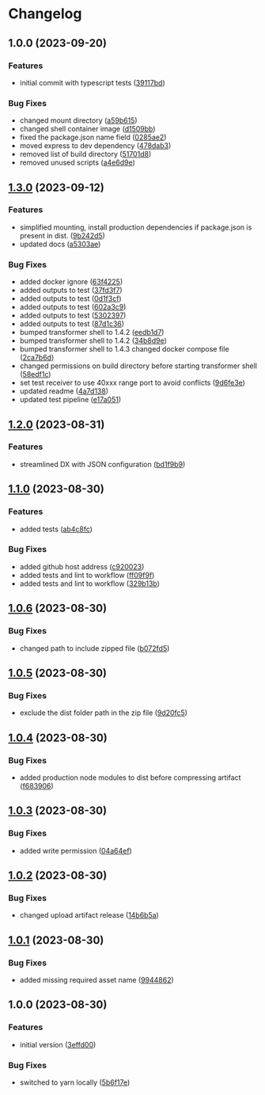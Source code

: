 # Changelog

## 1.0.0 (2023-09-20)


### Features

* initial commit with typescript tests ([39117bd](https://github.com/flowcore-io/python-transformer-example/commit/39117bd355afa28b168cb66aea74bc385daf4971))


### Bug Fixes

* changed mount directory ([a59b615](https://github.com/flowcore-io/python-transformer-example/commit/a59b615f359753f1eadf3471a849fb7d810eac2e))
* changed shell container image ([d1509bb](https://github.com/flowcore-io/python-transformer-example/commit/d1509bbcd73d160be140366ed3bbb46d570f19b8))
* fixed the package.json name field ([0285ae2](https://github.com/flowcore-io/python-transformer-example/commit/0285ae26920bb64434aa94ca802a50b0fb1de13c))
* moved express to dev dependency ([478dab3](https://github.com/flowcore-io/python-transformer-example/commit/478dab30221537bb1ec6a905f20abfc1d925ee1a))
* removed list of build directory ([51701d8](https://github.com/flowcore-io/python-transformer-example/commit/51701d8f5d416970f545e0e1550723d57a464901))
* removed unused scripts ([a4e6d9e](https://github.com/flowcore-io/python-transformer-example/commit/a4e6d9e264c243882ef0f3b853f0e7c9d52ff567))

## [1.3.0](https://github.com/flowcore-io/nodejs-typescript-transformer-example/compare/v1.2.0...v1.3.0) (2023-09-12)


### Features

* simplified mounting, install production dependencies if package.json is present in dist. ([9b242d5](https://github.com/flowcore-io/nodejs-typescript-transformer-example/commit/9b242d536aa24ff5eedb00737cf70e1a52bdf384))
* updated docs ([a5303ae](https://github.com/flowcore-io/nodejs-typescript-transformer-example/commit/a5303aecabf3b68610b739445e846c0f0e211894))


### Bug Fixes

* added docker ignore ([63f4225](https://github.com/flowcore-io/nodejs-typescript-transformer-example/commit/63f4225e98347906fc93341234e9a3b2e8352bbf))
* added outputs to test ([37fd3f7](https://github.com/flowcore-io/nodejs-typescript-transformer-example/commit/37fd3f743a5625ddc465a8b670bd3cb898d8e9be))
* added outputs to test ([0d1f3cf](https://github.com/flowcore-io/nodejs-typescript-transformer-example/commit/0d1f3cfdbf1dec01fbba5ca659e84612628eb760))
* added outputs to test ([602a3c9](https://github.com/flowcore-io/nodejs-typescript-transformer-example/commit/602a3c936923c35d9511ff5cdaa001a2ee3e66cf))
* added outputs to test ([5302397](https://github.com/flowcore-io/nodejs-typescript-transformer-example/commit/53023970fa74c9c0e88af5df09a0bf86c41134ec))
* added outputs to test ([87d1c36](https://github.com/flowcore-io/nodejs-typescript-transformer-example/commit/87d1c364f0a68a9b2339e3e21d887e5b9e5a4cf7))
* bumped transformer shell to 1.4.2 ([eedb1d7](https://github.com/flowcore-io/nodejs-typescript-transformer-example/commit/eedb1d7f8b4d4e1f746ab83c302c1951670e9d45))
* bumped transformer shell to 1.4.2 ([34b8d9e](https://github.com/flowcore-io/nodejs-typescript-transformer-example/commit/34b8d9e1ce3a58ed75b38f6269ba3f5598575b74))
* bumped transformer shell to 1.4.3 changed docker compose file ([2ca7b6d](https://github.com/flowcore-io/nodejs-typescript-transformer-example/commit/2ca7b6d417e427243cb2975ed5bbe81dd4432b62))
* changed permissions on build directory before starting transformer shell ([58edf1c](https://github.com/flowcore-io/nodejs-typescript-transformer-example/commit/58edf1ce7dfc40db5337388ef581d0645a3dd944))
* set test receiver to use 40xxx range port to avoid conflicts ([9d6fe3e](https://github.com/flowcore-io/nodejs-typescript-transformer-example/commit/9d6fe3e7ebc3a572a67e59823c0e8102e6a321ab))
* updated readme ([4a7d138](https://github.com/flowcore-io/nodejs-typescript-transformer-example/commit/4a7d13873fa86d47c8f245ae2277f68751504926))
* updated test pipeline ([e17a051](https://github.com/flowcore-io/nodejs-typescript-transformer-example/commit/e17a05162c4cebe766192ad59621355470e9c5ee))

## [1.2.0](https://github.com/flowcore-io/nodejs-typescript-transformer-example/compare/v1.1.0...v1.2.0) (2023-08-31)


### Features

* streamlined DX with JSON configuration ([bd1f9b9](https://github.com/flowcore-io/nodejs-typescript-transformer-example/commit/bd1f9b94b7452020906f2c89da9d7def20ca551f))

## [1.1.0](https://github.com/flowcore-io/nodejs-typescript-transformer-example/compare/v1.0.6...v1.1.0) (2023-08-30)


### Features

* added tests ([ab4c8fc](https://github.com/flowcore-io/nodejs-typescript-transformer-example/commit/ab4c8fcca45cdcf6445973098a51a1284d8844b7))


### Bug Fixes

* added github host address ([c920023](https://github.com/flowcore-io/nodejs-typescript-transformer-example/commit/c92002352fcdcbe0b1f493649b8a74c9395dc3b5))
* added tests and lint to workflow ([ff09f9f](https://github.com/flowcore-io/nodejs-typescript-transformer-example/commit/ff09f9fa8961bb1973388e4157961ec420190738))
* added tests and lint to workflow ([329b13b](https://github.com/flowcore-io/nodejs-typescript-transformer-example/commit/329b13bcb26c98b89c2f7abb7cb13b64ef3b408c))

## [1.0.6](https://github.com/flowcore-io/nodejs-typescript-transformer-example/compare/v1.0.5...v1.0.6) (2023-08-30)


### Bug Fixes

* changed path to include zipped file ([b072fd5](https://github.com/flowcore-io/nodejs-typescript-transformer-example/commit/b072fd5068975b5349851f5e58e91a6f6f8fd77c))

## [1.0.5](https://github.com/flowcore-io/nodejs-typescript-transformer-example/compare/v1.0.4...v1.0.5) (2023-08-30)


### Bug Fixes

* exclude the dist folder path in the zip file ([9d20fc5](https://github.com/flowcore-io/nodejs-typescript-transformer-example/commit/9d20fc5ded7e3cb878af375ba26ba150954e6748))

## [1.0.4](https://github.com/flowcore-io/nodejs-typescript-transformer-example/compare/v1.0.3...v1.0.4) (2023-08-30)


### Bug Fixes

* added production node modules to dist before compressing artifact ([f683906](https://github.com/flowcore-io/nodejs-typescript-transformer-example/commit/f683906875f9f5e14287116a81cdfa5f51545bda))

## [1.0.3](https://github.com/flowcore-io/nodejs-typescript-transformer-example/compare/v1.0.2...v1.0.3) (2023-08-30)


### Bug Fixes

* added write permission ([04a64ef](https://github.com/flowcore-io/nodejs-typescript-transformer-example/commit/04a64efb0f8d65afde061adf76e491d07fc64b1f))

## [1.0.2](https://github.com/flowcore-io/nodejs-typescript-transformer-example/compare/v1.0.1...v1.0.2) (2023-08-30)


### Bug Fixes

* changed upload artifact release ([14b6b5a](https://github.com/flowcore-io/nodejs-typescript-transformer-example/commit/14b6b5a00fd60d9574e771c3dad433e7a08bd819))

## [1.0.1](https://github.com/flowcore-io/nodejs-typescript-transformer-example/compare/v1.0.0...v1.0.1) (2023-08-30)


### Bug Fixes

* added missing required asset name ([9944862](https://github.com/flowcore-io/nodejs-typescript-transformer-example/commit/99448623df2848e61c95c51015691f6972b05f79))

## 1.0.0 (2023-08-30)


### Features

* initial version ([3effd00](https://github.com/flowcore-io/nodejs-typescript-transformer-example/commit/3effd00370c99e8edf4a7f37ed73e6c180d3dae6))


### Bug Fixes

* switched to yarn locally ([5b6f17e](https://github.com/flowcore-io/nodejs-typescript-transformer-example/commit/5b6f17ef9a481f369850d3ad2be12644051ea9d1))
